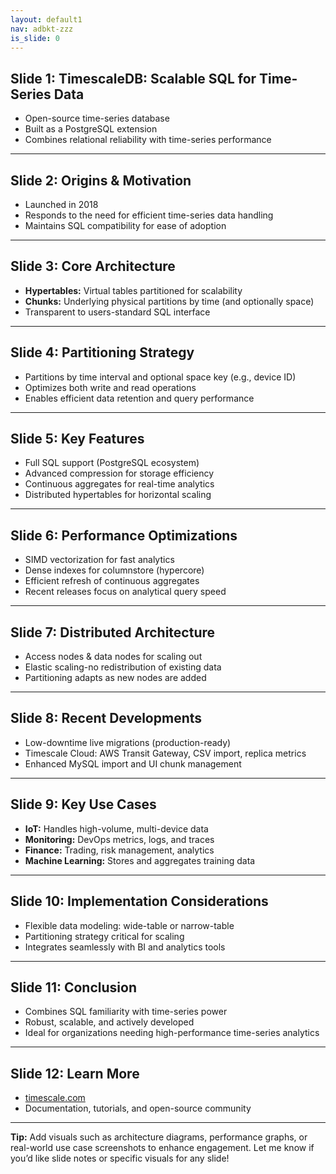 ```yaml
---
layout: default1
nav: adbkt-zzz
is_slide: 0
---
```


## Slide 1: **TimescaleDB: Scalable SQL for Time-Series Data**

- Open-source time-series database
- Built as a PostgreSQL extension
- Combines relational reliability with time-series performance

---

## Slide 2: **Origins \& Motivation**

- Launched in 2018
- Responds to the need for efficient time-series data handling
- Maintains SQL compatibility for ease of adoption

---

## Slide 3: **Core Architecture**

- **Hypertables:** Virtual tables partitioned for scalability
- **Chunks:** Underlying physical partitions by time (and optionally space)
- Transparent to users-standard SQL interface

---

## Slide 4: **Partitioning Strategy**

- Partitions by time interval and optional space key (e.g., device ID)
- Optimizes both write and read operations
- Enables efficient data retention and query performance

---

## Slide 5: **Key Features**

- Full SQL support (PostgreSQL ecosystem)
- Advanced compression for storage efficiency
- Continuous aggregates for real-time analytics
- Distributed hypertables for horizontal scaling

---

## Slide 6: **Performance Optimizations**

- SIMD vectorization for fast analytics
- Dense indexes for columnstore (hypercore)
- Efficient refresh of continuous aggregates
- Recent releases focus on analytical query speed

---

## Slide 7: **Distributed Architecture**

- Access nodes \& data nodes for scaling out
- Elastic scaling-no redistribution of existing data
- Partitioning adapts as new nodes are added

---

## Slide 8: **Recent Developments**

- Low-downtime live migrations (production-ready)
- Timescale Cloud: AWS Transit Gateway, CSV import, replica metrics
- Enhanced MySQL import and UI chunk management

---

## Slide 9: **Key Use Cases**

- **IoT:** Handles high-volume, multi-device data
- **Monitoring:** DevOps metrics, logs, and traces
- **Finance:** Trading, risk management, analytics
- **Machine Learning:** Stores and aggregates training data

---

## Slide 10: **Implementation Considerations**

- Flexible data modeling: wide-table or narrow-table
- Partitioning strategy critical for scaling
- Integrates seamlessly with BI and analytics tools

---

## Slide 11: **Conclusion**

- Combines SQL familiarity with time-series power
- Robust, scalable, and actively developed
- Ideal for organizations needing high-performance time-series analytics

---

## Slide 12: **Learn More**

- [timescale.com](https://www.timescale.com)
- Documentation, tutorials, and open-source community

---

**Tip:** Add visuals such as architecture diagrams, performance graphs, or real-world use case screenshots to enhance engagement. Let me know if you’d like slide notes or specific visuals for any slide!

